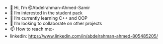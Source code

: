 - 👋 Hi, I’m @Abdelrahman-Ahmed-Samir
- 👀 I’m interested in the student pack
- 🌱 I’m currently learning C++ and OOP
- 💞️ I’m looking to collaborate on other projects
- 📫 How to reach me:-
- linkedin: https://www.linkedin.com/in/abdelrahman-ahmed-805485205/

<!---
Abdelrahman-Ahmed-Samir/Abdelrahman-Ahmed-Samir is a ✨ special ✨ repository because its `README.md` (this file) appears on your GitHub profile.
You can click the Preview link to take a look at your changes.
--->
